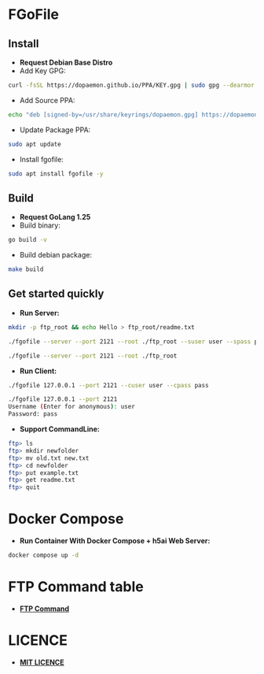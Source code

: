 # FGoFile

## Install
* **Request Debian Base Distro**
* Add Key GPG:
```bash
curl -fsSL https://dopaemon.github.io/PPA/KEY.gpg | sudo gpg --dearmor -o /usr/share/keyrings/dopaemon.gpg
```
* Add Source PPA:
```bash
echo "deb [signed-by=/usr/share/keyrings/dopaemon.gpg] https://dopaemon.github.io/PPA ./" | sudo tee /etc/apt/sources.list.d/dopaemon.list
```
* Update Package PPA:
```bash
sudo apt update
```
* Install fgofile:
```bash
sudo apt install fgofile -y
```

## Build
* **Request GoLang 1.25**
* Build binary:
```bash
go build -v
```
* Build debian package:
```bash
make build
```

## Get started quickly
* **Run Server:**
```bash
mkdir -p ftp_root && echo Hello > ftp_root/readme.txt

./fgofile --server --port 2121 --root ./ftp_root --suser user --spass pass

./fgofile --server --port 2121 --root ./ftp_root
```

* **Run Client:**
```bash
./fgofile 127.0.0.1 --port 2121 --cuser user --cpass pass

./fgofile 127.0.0.1 --port 2121
Username (Enter for anonymous): user
Password: pass
```

* **Support CommandLine:**
```bash
ftp> ls
ftp> mkdir newfolder
ftp> mv old.txt new.txt
ftp> cd newfolder
ftp> put example.txt
ftp> get readme.txt
ftp> quit
```

# Docker Compose
* **Run Container With Docker Compose + h5ai Web Server:**
```bash
docker compose up -d
```

# FTP Command table
* [**FTP Command**](FTPCommand.md)

# LICENCE
* [**MIT LICENCE**](LICENCE)
